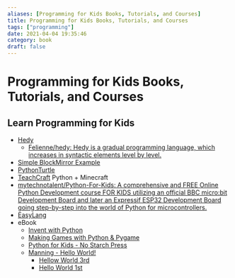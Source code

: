 ```yaml
---
aliases: [Programming for Kids Books, Tutorials, and Courses]
title: Programming for Kids Books, Tutorials, and Courses
tags: ["programming"]
date: 2021-04-04 19:35:46
category: book
draft: false
---
```


# Programming for Kids Books, Tutorials, and Courses

## Learn Programming for Kids

- [Hedy](https://www.hedycode.com/hedy?lang=en)
    - [Felienne/hedy: Hedy is a gradual programming language, which increases in syntactic elements level by level.](https://github.com/Felienne/hedy)
- [Simple BlockMirror Example](https://blockpy-edu.github.io/BlockMirror/docs/index.html)
- [PythonTurtle](https://pythonturtle.org/)
- [TeachCraft](https://teachcraft.net/) Python + Minecraft
- [mytechnotalent/Python-For-Kids: A comprehensive and FREE Online Python Development course FOR KIDS utilizing an official BBC micro:bit Development Board and later an Expressif ESP32 Development Board going step-by-step into the world of Python for microcontrollers.](https://github.com/mytechnotalent/Python-For-Kids)
- [EasyLang](https://easylang.online/)
- eBook
    - [Invent with Python](https://inventwithpython.com/)
    - [Making Games with Python & Pygame](http://inventwithpython.com/pygame/)
    - [Python for Kids - No Starch Press](https://nostarch.com/pythonforkids)
    - [Manning - Hello World!](https://www.manning.com/books/hello-world)
        - [Hellow World 3rd](https://livebook.manning.com/book/hello-world-third-edition/about-this-book/1)
        - [Hello World 1st](https://livebook.manning.com/book/hello-world/chapter-1?origin=product-toc)

